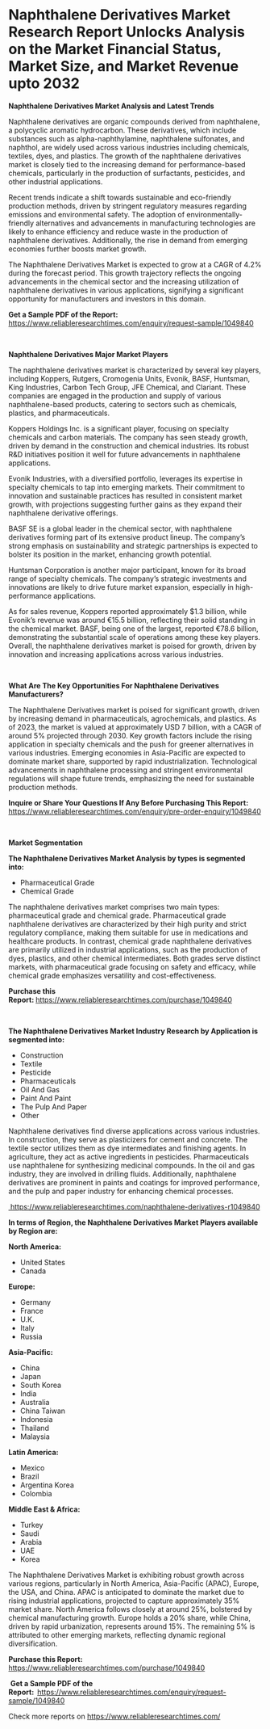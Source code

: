<p><h1>Naphthalene Derivatives Market Research Report Unlocks Analysis on the Market Financial Status, Market Size, and Market Revenue upto 2032</h1></p><p><strong>Naphthalene Derivatives Market Analysis and Latest Trends</strong></p>
<p><p>Naphthalene derivatives are organic compounds derived from naphthalene, a polycyclic aromatic hydrocarbon. These derivatives, which include substances such as alpha-naphthylamine, naphthalene sulfonates, and naphthol, are widely used across various industries including chemicals, textiles, dyes, and plastics. The growth of the naphthalene derivatives market is closely tied to the increasing demand for performance-based chemicals, particularly in the production of surfactants, pesticides, and other industrial applications.</p><p>Recent trends indicate a shift towards sustainable and eco-friendly production methods, driven by stringent regulatory measures regarding emissions and environmental safety. The adoption of environmentally-friendly alternatives and advancements in manufacturing technologies are likely to enhance efficiency and reduce waste in the production of naphthalene derivatives. Additionally, the rise in demand from emerging economies further boosts market growth. </p><p>The Naphthalene Derivatives Market is expected to grow at a CAGR of 4.2% during the forecast period. This growth trajectory reflects the ongoing advancements in the chemical sector and the increasing utilization of naphthalene derivatives in various applications, signifying a significant opportunity for manufacturers and investors in this domain.</p></p>
<p><strong>Get a Sample PDF of the Report:&nbsp;</strong> <a href="https://www.reliableresearchtimes.com/enquiry/request-sample/1049840?utm_campaign=3326&utm_medium=2&utm_source=Github&utm_content=ia&utm_term=02042025&utm_id=naphthalene-derivatives">https://www.reliableresearchtimes.com/enquiry/request-sample/1049840</a></p>
<p>&nbsp;</p>
<p><strong>Naphthalene Derivatives Major Market Players</strong></p>
<p><p>The naphthalene derivatives market is characterized by several key players, including Koppers, Rutgers, Cromogenia Units, Evonik, BASF, Huntsman, King Industries, Carbon Tech Group, JFE Chemical, and Clariant. These companies are engaged in the production and supply of various naphthalene-based products, catering to sectors such as chemicals, plastics, and pharmaceuticals.</p><p>Koppers Holdings Inc. is a significant player, focusing on specialty chemicals and carbon materials. The company has seen steady growth, driven by demand in the construction and chemical industries. Its robust R&D initiatives position it well for future advancements in naphthalene applications.</p><p>Evonik Industries, with a diversified portfolio, leverages its expertise in specialty chemicals to tap into emerging markets. Their commitment to innovation and sustainable practices has resulted in consistent market growth, with projections suggesting further gains as they expand their naphthalene derivative offerings.</p><p>BASF SE is a global leader in the chemical sector, with naphthalene derivatives forming part of its extensive product lineup. The company’s strong emphasis on sustainability and strategic partnerships is expected to bolster its position in the market, enhancing growth potential.</p><p>Huntsman Corporation is another major participant, known for its broad range of specialty chemicals. The company’s strategic investments and innovations are likely to drive future market expansion, especially in high-performance applications.</p><p>As for sales revenue, Koppers reported approximately $1.3 billion, while Evonik’s revenue was around €15.5 billion, reflecting their solid standing in the chemical market. BASF, being one of the largest, reported €78.6 billion, demonstrating the substantial scale of operations among these key players. Overall, the naphthalene derivatives market is poised for growth, driven by innovation and increasing applications across various industries.</p></p>
<p>&nbsp;</p>
<p><strong>What Are The Key Opportunities For Naphthalene Derivatives Manufacturers?</strong></p>
<p><p>The Naphthalene Derivatives market is poised for significant growth, driven by increasing demand in pharmaceuticals, agrochemicals, and plastics. As of 2023, the market is valued at approximately USD 7 billion, with a CAGR of around 5% projected through 2030. Key growth factors include the rising application in specialty chemicals and the push for greener alternatives in various industries. Emerging economies in Asia-Pacific are expected to dominate market share, supported by rapid industrialization. Technological advancements in naphthalene processing and stringent environmental regulations will shape future trends, emphasizing the need for sustainable production methods.</p></p>
<p><strong>Inquire or Share Your Questions If Any Before Purchasing This Report:</strong> <a href="https://www.reliableresearchtimes.com/enquiry/pre-order-enquiry/1049840?utm_campaign=3326&utm_medium=2&utm_source=Github&utm_content=ia&utm_term=02042025&utm_id=naphthalene-derivatives">https://www.reliableresearchtimes.com/enquiry/pre-order-enquiry/1049840</a></p>
<p>&nbsp;</p>
<p><strong>Market Segmentation</strong></p>
<p><strong>The Naphthalene Derivatives Market Analysis by types is segmented into:</strong></p>
<p><ul><li>Pharmaceutical Grade</li><li>Chemical Grade</li></ul></p>
<p><p>The naphthalene derivatives market comprises two main types: pharmaceutical grade and chemical grade. Pharmaceutical grade naphthalene derivatives are characterized by their high purity and strict regulatory compliance, making them suitable for use in medications and healthcare products. In contrast, chemical grade naphthalene derivatives are primarily utilized in industrial applications, such as the production of dyes, plastics, and other chemical intermediates. Both grades serve distinct markets, with pharmaceutical grade focusing on safety and efficacy, while chemical grade emphasizes versatility and cost-effectiveness.</p></p>
<p><strong>Purchase this Report:&nbsp;</strong><a href="https://www.reliableresearchtimes.com/purchase/1049840?utm_campaign=3326&utm_medium=2&utm_source=Github&utm_content=ia&utm_term=02042025&utm_id=naphthalene-derivatives">https://www.reliableresearchtimes.com/purchase/1049840</a></p>
<p>&nbsp;</p>
<p><strong>The Naphthalene Derivatives Market Industry Research by Application is segmented into:</strong></p>
<p><ul><li>Construction</li><li>Textile</li><li>Pesticide</li><li>Pharmaceuticals</li><li>Oil And Gas</li><li>Paint And Paint</li><li>The Pulp And Paper</li><li>Other</li></ul></p>
<p><p>Naphthalene derivatives find diverse applications across various industries. In construction, they serve as plasticizers for cement and concrete. The textile sector utilizes them as dye intermediates and finishing agents. In agriculture, they act as active ingredients in pesticides. Pharmaceuticals use naphthalene for synthesizing medicinal compounds. In the oil and gas industry, they are involved in drilling fluids. Additionally, naphthalene derivatives are prominent in paints and coatings for improved performance, and the pulp and paper industry for enhancing chemical processes.</p></p>
<p><a href="https://www.reliableresearchtimes.com/naphthalene-derivatives-r1049840?utm_campaign=3326&utm_medium=2&utm_source=Github&utm_content=ia&utm_term=02042025&utm_id=naphthalene-derivatives">&nbsp;https://www.reliableresearchtimes.com/naphthalene-derivatives-r1049840</a></p>
<p><strong>In terms of Region, the Naphthalene Derivatives Market Players available by Region are:</strong></p>
<p>
    <p> <strong> North America: </strong>
        <ul>
            <li>United States</li>
            <li>Canada</li>
        </ul>
        </p> 
    <p> <strong> Europe: </strong>
        <ul>
            <li>Germany</li>
            <li>France</li>
            <li>U.K.</li>
            <li>Italy</li>
            <li>Russia</li>
        </ul>
        </p> 
    <p> <strong> Asia-Pacific: </strong>
        <ul>
            <li>China</li>
            <li>Japan</li>
            <li>South Korea</li>
            <li>India</li>
            <li>Australia</li>
            <li>China Taiwan</li>
            <li>Indonesia</li>
            <li>Thailand</li>
            <li>Malaysia</li>
        </ul>
        </p> 
    <p> <strong> Latin America: </strong>
        <ul>
            <li>Mexico</li>
            <li>Brazil</li>
            <li>Argentina Korea</li>
            <li>Colombia</li>
        </ul>
        </p> 
    <p> <strong> Middle East & Africa: </strong>
        <ul>
            <li>Turkey</li>
            <li>Saudi</li>
            <li>Arabia</li>
            <li>UAE</li>
            <li>Korea</li>
        </ul>
    </p>
    </p>
<p><p>The Naphthalene Derivatives Market is exhibiting robust growth across various regions, particularly in North America, Asia-Pacific (APAC), Europe, the USA, and China. APAC is anticipated to dominate the market due to rising industrial applications, projected to capture approximately 35% market share. North America follows closely at around 25%, bolstered by chemical manufacturing growth. Europe holds a 20% share, while China, driven by rapid urbanization, represents around 15%. The remaining 5% is attributed to other emerging markets, reflecting dynamic regional diversification.</p></p>
<p><strong>Purchase this Report: </strong><a href="https://www.reliableresearchtimes.com/purchase/1049840?utm_campaign=3326&utm_medium=2&utm_source=Github&utm_content=ia&utm_term=02042025&utm_id=naphthalene-derivatives">https://www.reliableresearchtimes.com/purchase/1049840</a></p>
<p>&nbsp;<strong>Get a Sample PDF of the Report:&nbsp;&nbsp;</strong><a href="https://www.reliableresearchtimes.com/enquiry/request-sample/1049840?utm_campaign=3326&utm_medium=2&utm_source=Github&utm_content=ia&utm_term=02042025&utm_id=naphthalene-derivatives">https://www.reliableresearchtimes.com/enquiry/request-sample/1049840</a></p>
<p><strong></strong></p>
<p>Check more reports on <a href="https://www.reliableresearchtimes.com/?utm_campaign=3326&utm_medium=2&utm_source=Github&utm_content=ia&utm_term=02042025&utm_id=naphthalene-derivatives">https://www.reliableresearchtimes.com/</a></p>